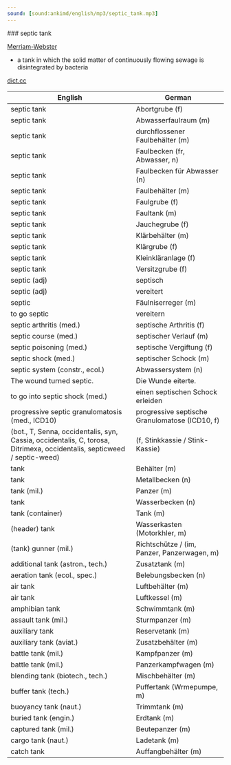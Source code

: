 ```yaml
---
sound: [sound:ankimd/english/mp3/septic_tank.mp3]
---
```


\### septic tank

[Merriam-Webster](https://www.merriam-webster.com/dictionary/septic+tank)

- a tank in which the solid matter of continuously flowing sewage is disintegrated by bacteria

[dict.cc](https://www.dict.cc/septic+tank)

| English        | German       |
| -------------- | ------------ |
| septic tank | Abortgrube (f) |
| septic tank | Abwasserfaulraum (m) |
| septic tank | durchflossener Faulbehälter (m) |
| septic tank | Faulbecken (fr, Abwasser, n) |
| septic tank | Faulbecken für Abwasser (n) |
| septic tank | Faulbehälter (m) |
| septic tank | Faulgrube (f) |
| septic tank | Faultank (m) |
| septic tank | Jauchegrube (f) |
| septic tank | Klärbehälter (m) |
| septic tank | Klärgrube (f) |
| septic tank | Kleinkläranlage (f) |
| septic tank | Versitzgrube (f) |
| septic (adj) | septisch |
| septic (adj) | vereitert |
| septic | Fäulniserreger (m) |
| to go septic | vereitern |
| septic arthritis (med.) | septische Arthritis (f) |
| septic course (med.) | septischer Verlauf (m) |
| septic poisoning (med.) | septische Vergiftung (f) |
| septic shock (med.) | septischer Schock (m) |
| septic system (constr., ecol.) | Abwassersystem (n) |
| The wound turned septic. | Die Wunde eiterte. |
| to go into septic shock (med.) | einen septischen Schock erleiden |
| progressive septic granulomatosis <PSG> (med., ICD10) | progressive septische Granulomatose <PSG> (ICD10, f) |
|  (bot., T, Senna, occidentalis, syn, Cassia, occidentalis, C, torosa, Ditrimexa, occidentalis, septicweed / septic-weed) |  (f, Stinkkassie / Stink-Kassie) |
| tank | Behälter (m) |
| tank | Metallbecken (n) |
| tank (mil.) | Panzer (m) |
| tank | Wasserbecken (n) |
| tank (container) | Tank (m) |
| (header) tank | Wasserkasten (Motorkhler, m) |
| (tank) gunner (mil.) | Richtschütze / (im, Panzer, Panzerwagen, m) |
| additional tank (astron., tech.) | Zusatztank (m) |
| aeration tank (ecol., spec.) | Belebungsbecken (n) |
| air tank | Luftbehälter (m) |
| air tank | Luftkessel (m) |
| amphibian tank | Schwimmtank (m) |
| assault tank (mil.) | Sturmpanzer (m) |
| auxiliary tank | Reservetank (m) |
| auxiliary tank (aviat.) | Zusatzbehälter (m) |
| battle tank (mil.) | Kampfpanzer <KPz> (m) |
| battle tank (mil.) | Panzerkampfwagen <PzKw> (m) |
| blending tank (biotech., tech.) | Mischbehälter (m) |
| buffer tank (tech.) | Puffertank (Wrmepumpe, m) |
| buoyancy tank (naut.) | Trimmtank (m) |
| buried tank (engin.) | Erdtank (m) |
| captured tank (mil.) | Beutepanzer (m) |
| cargo tank (naut.) | Ladetank (m) |
| catch tank | Auffangbehälter (m) |
